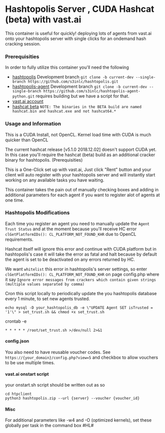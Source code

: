 # Hashtopolis Server , CUDA Hashcat (beta) with vast.ai


This container is useful for quickly! deploying lots of agents from vast.ai onto your hashtopolis server with single clicks for an ondemand hash cracking session.

### Prerequisities


In order to fully utilize this container you'll need the following

* [hashtopolis](https://github.com/s3inlc/hashtopolis/)
Development branch `git clone -b current-dev --single-branch https://github.com/s3inlc/hashtopolis.git`
* [hashtopolis-agent](https://github.com/s3inlc/hashtopolis-agent-python/) Development branch `git clone -b current-dev --single-branch https://github.com/s3inlc/hashtopolis-agent-python.git` requires building but we have a script for that.
* [vast.ai account](https://vast.ai/)
* [hashcat beta](https://hashcat.net/beta/) `NOTE: The binaries in the BETA build are named hashcat.bin and hashcat.exe and not hashcat64.*`

### Usage and Information


This is a CUDA Install, not OpenCL. Kernel load time with CUDA is much quicker than OpenCL

The current hashcat release [v5.1.0	2018.12.02] doesn't support CUDA yet.
In this case you'll require the hashcat (beta) build as an additional cracker binary for hashtopolis. (Prerequisities)

This is a One-Click set up with vast.ai, Just click "Rent" button and your client will auto register with your hashtopolis server and will instantly start working on any available tasks you have waiting.

This container takes the pain out of manually checking boxes and adding in additional parameters for each agent if you want to register alot of agents at one time.

### Hashtopolis Modifications

Each time you register an agent you need to manually update the `Agent Trust Status` and at the moment because you'll receive HC error `clGetPlatformIDs(): CL_PLATFORM_NOT_FOUND_KHR` due to OpenCL requirements.

Hashcat itself will ignore this error and continue with CUDA platform but in hashtopolis's case it will take the error as fatal and halt because by default the agent is set to be deactivated on any errors returned by HC.

We want `whitelist` this error in hashtopolis's server settings, so enter `clGetPlatformIDs(): CL_PLATFORM_NOT_FOUND_KHR` on page config.php where it say `Ignore error messages from crackers which contain given strings (multiple values separated by comma)`

Cron this script locally to periodically update the you hashtopolis database every 1 minute, to set new agents trusted.
```
echo mysql -D your_hashtopolis_db -e \"UPDATE Agent SET isTrusted = '1'\" > set_trust.sh && chmod +x set_trust.sh
```
crontab -e

`* * * * * /root/set_trust.sh >/dev/null 2>&1`

#### config.json

You also need to have reusable voucher codes.
See `https://{your_domain}/config.php?view=5` and checkbox to allow vouchers to be use multiple times.

#### vast.ai onstart script

your onstart.sh script should be written out as so
```
cd htpclient
python3 hashtopolis.zip --url {server} --voucher {voucher_id}
```

#### Misc

For additional parameters like -w4 and -O (optimized kernels), set these globally per task in the command box #HL#
